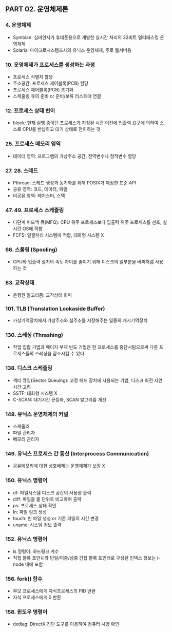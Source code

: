 ## PART 02. 운영체제론


### 4. 운영체제
- Symbian: 심비안사가 휴대폰용으로 개발한 실시간 처리의 32비트 멀티태스킹 운영체제
- Solaris: 마이크로시스템즈사의 유닉스 운영체제, 주로 웹서버용


### 10. 운영체제가 프로세스를 생성하는 과정
- 프로세스 식별자 할당
- 주소공간, 프로세스 제어블록(PCB) 할당
- 프로세스 제어블록(PCB) 초기화
- 스케줄링 큐의 준비 or 준비/보류 리스트에 연결


### 12. 프로세스 상태 변이
- block: 현재 실행 중이던 프로세스가 지정된 시간 이전에 입출력 요구에 의하여 스스로 CPU를 반납하고 대기 상태로 전이하는 것


### 25. 프로세스 메모리 영역
- 데이터 영역: 프로그램의 가상주소 공간, 전역변수나 정적변수 할당


### 27. 28. 스레드
- Pthread: 스레드 생성과 동기화를 위해 POSIX가 제정한 표준 API
- 공유 영역: 코드, 데이터, 파일
- 비공유 영역: 레지스터, 스택


### 47. 49. 프로세스 스케줄링
- 다단계 피드백 큐(MFQ): CPU 위주 프로세스보다 입출력 위주 프로세스를 선호, 실시간 OS에 적합
- FCFS: 일괄처리 시스템에 적합, 대화형 시스템 X


### 66. 스풀링 (Spooling)
- CPU와 입출력 장치의 속도 차이를 줄이기 위해 디스크의 일부분을 버퍼처럼 사용하는 것


### 83. 교착상태
- 은행원 알고리즘: 교착상태 회피


### 101. TLB (Translation Lookaside Buffer)
- 가상기억장치에서 가상주소와 실주소를 저장해주는 일종의 캐시기억장치


### 130. 스레싱 (Thrashing)
- 작업 집합 기법과 페이지 부재 빈도 기법은 한 프로세스를 중단시팀으로써 다른 프로세스들의 스레싱을 감소시킬 수 있다.


### 138. 디스크 스케줄링
- 섹터 큐잉(Sector Queuing): 고정 헤드 장치에 사용되는 기법, 디스크 회전 지연 시간 고려
- SSTF: 대화형 시스템 X
- C-SCAN: 대기시간 균등화, SCAN 알고리즘 개선


### 148. 유닉스 운영체제의 커널
- 스케줄러
- 파일 관리자
- 메모리 관리자


### 149. 유닉스 프로세스 간 통신 (Interprocess Communication)
- 공유메모리에 대한 상호배제는 운영체제가 보장 X


### 150. 유닉스 명령어
- df: 파일시스템 디스크 공간의 사용량 출력
- diff: 파일을 줄 단위로 비교하여 출력
- ps: 프로세스 상태 확인
- ln: 파일 링크 생성
- touch: 빈 파일 생성 or 기존 파일의 시간 변경
- uname: 시스템 정보 출력


### 152. 유닉스 명령어
- ls 명령어: 하드링크 계수
- 직접 블록 포인ㅌ와 단일/이중/삼중 간접 블록 포인터로 구성된 인덱스 정보는 i-node 내에 포함


### 156. fork() 함수
- 부모 프로세스에게 자식프로세스의 PID 반환
- 자식 프로세스에게 0 반환


### 158. 윈도우 명령어
- dxdiag: DirectX 진단 도구를 이용하여 컴퓨터 사양 확인

